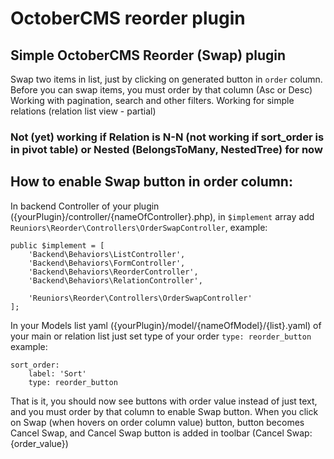 # OctoberCMS reorder plugin
## Simple OctoberCMS Reorder (Swap) plugin

Swap two items in list, just by clicking on generated button in `order` column. 
Before you can swap items, you must order by that column (Asc or Desc)
Working with pagination, search and other filters.
Working for simple relations (relation list view - partial)
### Not (yet) working if Relation is N-N (not working if sort_order is in pivot table) or Nested (BelongsToMany, NestedTree) **for now**

## How to enable Swap button in order column:
In backend Controller of your plugin ({yourPlugin}/controller/{nameOfController}.php), 
in `$implement` array add `Reuniors\Reorder\Controllers\OrderSwapController`, example:
```
public $implement = [
    'Backend\Behaviors\ListController',
    'Backend\Behaviors\FormController',
    'Backend\Behaviors\ReorderController',
    'Backend\Behaviors\RelationController',
    
    'Reuniors\Reorder\Controllers\OrderSwapController'
];
```
In your Models list yaml ({yourPlugin}/model/{nameOfModel}/{list}.yaml) of your main or relation list
just set type of your order `type: reorder_button` example:
```
sort_order:
    label: 'Sort'
    type: reorder_button
```
That is it, you should now see buttons with order value instead of just text,
and you must order by that column to enable Swap button.
When you click on Swap (when hovers on order column value) button, button becomes Cancel Swap, 
and Cancel Swap button is added in toolbar (Cancel Swap: {order_value}) 
